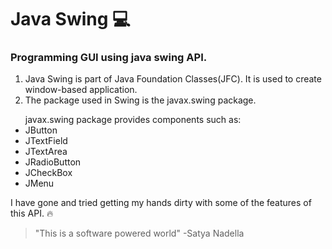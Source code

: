 # Java Swing :computer:
### Programming GUI using java swing API.

1) Java Swing is part of Java Foundation Classes(JFC). It is used to create window-based application.
2) The package used in Swing is the javax.swing package.
<ul>javax.swing package provides components such as:
<li>JButton</li>
<li>JTextField</li>
<li>JTextArea</li>
<li>JRadioButton</li>
<li>JCheckBox</li>
<li>JMenu</li>
</ul>

I have gone and tried getting my hands dirty with some of the features of this API. :fire:

> "This is a software powered world" -Satya Nadella



